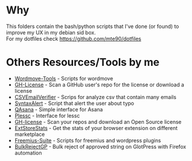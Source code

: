 # Why
This folders contain the bash/python scripts that I've done (or found) to improve my UX in my debian sid box.  
For my dotfiles check https://github.com/mte90/dotfiles

# Others Resources/Tools by me

* [Wordmove-Tools](https://github.com/Mte90/Wordmove-Tools) - Scripts for wordmove
* [GH-License](https://github.com/Mte90/GH-License) - Scan a GitHub user's repo for the license or download a license
* [CSVEmailVerifier](https://github.com/CodeAtCode/CSVEmailVerifier) - Scrips for analyze csv that contain many emails
* [SyntaxAlert](https://github.com/Mte90/SyntaxAlert) - Script that alert the user about typo 
* [QAsana](https://github.com/Mte90/QAsana) - Simple interface for Asana
* [Plessc](https://github.com/Mte90/Plessc) - Interface for lessc
* [GH-license](https://github.com/Mte90/GH-License) - Scan your repos and download an Open Source license
* [ExtStoreStats](https://github.com/Mte90/ExtStoreStats) - Get the stats of your browser extension on different marketplace
* [Freemius-Suite](https://github.com/CodeAtCode/freemius-suite) - Scripts for freemius and wordpress plugins
* [BulkRejectGP](https://github.com/Mte90/BulkRejectGP) - Bulk reject of approved string on GlotPress with Firefox automation